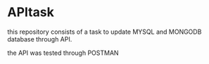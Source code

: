 # APItask

this repository consists of a task to update MYSQL and MONGODB database through API.

the API was tested through POSTMAN
